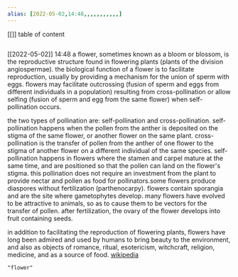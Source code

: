 ```yaml
---
alias: [2022-05-02,14:48,,,,,,,,,,,]
---
```

[[]]
table of content
```toc
```

[[2022-05-02]] 14:48
a flower, sometimes known as a bloom or blossom, is the reproductive structure found in flowering plants (plants of the division angiospermae). the biological function of a flower is to facilitate reproduction, usually by providing a mechanism for the union of sperm with eggs. flowers may facilitate outcrossing (fusion of sperm and eggs from different individuals in a population) resulting from cross-pollination or allow selfing (fusion of sperm and egg from the same flower) when self-pollination occurs.

the two types of pollination are: self-pollination and cross-pollination. self-pollination happens when the pollen from the anther is deposited on the stigma of the same flower, or another flower on the same plant. cross-pollination is the transfer of pollen from the anther of one flower to the stigma of another flower on a different individual of the same species. self-pollination happens in flowers where the stamen and carpel mature at the same time, and are positioned so that the pollen can land on the flower's stigma. this pollination does not require an investment from the plant to provide nectar and pollen as food for pollinators.some flowers produce diaspores without fertilization (parthenocarpy). flowers contain sporangia and are the site where gametophytes develop. many flowers have evolved to be attractive to animals, so as to cause them to be vectors for the transfer of pollen. after fertilization, the ovary of the flower develops into fruit containing seeds.

in addition to facilitating the reproduction of flowering plants, flowers have long been admired and used by humans to bring beauty to the environment, and also as objects of romance, ritual, esotericism, witchcraft, religion, medicine, and as a source of food.
[wikipedia](https://en.wikipedia.org/wiki/flower)
```query
"flower"
```